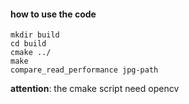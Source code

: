 #### how to use the code 

```shell
mkdir build
cd build
cmake ../
make 
compare_read_performance jpg-path
```



**attention**: the cmake script need opencv